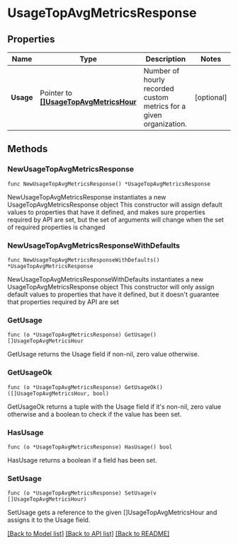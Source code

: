 # UsageTopAvgMetricsResponse

## Properties

Name | Type | Description | Notes
------------ | ------------- | ------------- | -------------
**Usage** | Pointer to [**[]UsageTopAvgMetricsHour**](UsageTopAvgMetricsHour.md) | Number of hourly recorded custom metrics for a given organization. | [optional] 

## Methods

### NewUsageTopAvgMetricsResponse

`func NewUsageTopAvgMetricsResponse() *UsageTopAvgMetricsResponse`

NewUsageTopAvgMetricsResponse instantiates a new UsageTopAvgMetricsResponse object
This constructor will assign default values to properties that have it defined,
and makes sure properties required by API are set, but the set of arguments
will change when the set of required properties is changed

### NewUsageTopAvgMetricsResponseWithDefaults

`func NewUsageTopAvgMetricsResponseWithDefaults() *UsageTopAvgMetricsResponse`

NewUsageTopAvgMetricsResponseWithDefaults instantiates a new UsageTopAvgMetricsResponse object
This constructor will only assign default values to properties that have it defined,
but it doesn't guarantee that properties required by API are set

### GetUsage

`func (o *UsageTopAvgMetricsResponse) GetUsage() []UsageTopAvgMetricsHour`

GetUsage returns the Usage field if non-nil, zero value otherwise.

### GetUsageOk

`func (o *UsageTopAvgMetricsResponse) GetUsageOk() ([]UsageTopAvgMetricsHour, bool)`

GetUsageOk returns a tuple with the Usage field if it's non-nil, zero value otherwise
and a boolean to check if the value has been set.

### HasUsage

`func (o *UsageTopAvgMetricsResponse) HasUsage() bool`

HasUsage returns a boolean if a field has been set.

### SetUsage

`func (o *UsageTopAvgMetricsResponse) SetUsage(v []UsageTopAvgMetricsHour)`

SetUsage gets a reference to the given []UsageTopAvgMetricsHour and assigns it to the Usage field.


[[Back to Model list]](../README.md#documentation-for-models) [[Back to API list]](../README.md#documentation-for-api-endpoints) [[Back to README]](../README.md)


